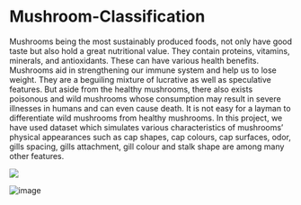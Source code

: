 # Mushroom-Classification
Mushrooms being the most sustainably produced foods, not only have good taste but also hold a great 
nutritional value. They contain proteins, vitamins, minerals, and antioxidants. These can have various 
health benefits. Mushrooms aid in strengthening our immune system and help us to lose weight. They 
are a beguiling mixture of lucrative as well as speculative features.
But aside from the healthy mushrooms, there also exists poisonous and wild mushrooms whose 
consumption may result in severe illnesses in humans and can even cause death. It is not easy for a 
layman to differentiate wild mushrooms from healthy mushrooms.
In this project, we have used dataset which simulates various characteristics of mushrooms’ physical 
appearances such as cap shapes, cap colours, cap surfaces, odor, gills spacing, gills attachment, gill 
colour and stalk shape are among many other features.


<img src = "https://post.medicalnewstoday.com/wp-content/uploads/sites/3/2020/02/278858_2200-732x549.jpg" />

![image](https://user-images.githubusercontent.com/43291536/140433238-f5aaef57-228a-4d55-bfa9-1b373d2ea035.png)

